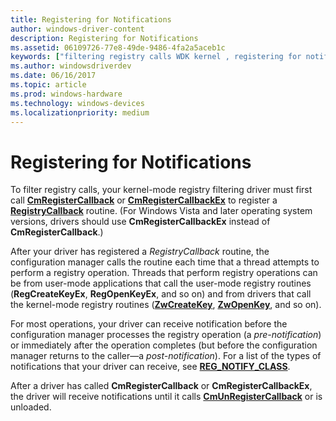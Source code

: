 ```yaml
---
title: Registering for Notifications
author: windows-driver-content
description: Registering for Notifications
ms.assetid: 06109726-77e8-49de-9486-4fa2a5aceb1c
keywords: ["filtering registry calls WDK kernel , registering for notifications", "registry filtering drivers WDK kernel , registering for notifications", "registering filter registry call notifications", "pre-notification option WDK filter registry call", "post-notification option WDK filter registry call", "notifications WDK filter registry call"]
ms.author: windowsdriverdev
ms.date: 06/16/2017
ms.topic: article
ms.prod: windows-hardware
ms.technology: windows-devices
ms.localizationpriority: medium
---
```


# Registering for Notifications


To filter registry calls, your kernel-mode registry filtering driver must first call [**CmRegisterCallback**](https://msdn.microsoft.com/library/windows/hardware/ff541918) or [**CmRegisterCallbackEx**](https://msdn.microsoft.com/library/windows/hardware/ff541921) to register a [**RegistryCallback**](https://msdn.microsoft.com/library/windows/hardware/ff560903) routine. (For Windows Vista and later operating system versions, drivers should use **CmRegisterCallbackEx** instead of **CmRegisterCallback**.)

After your driver has registered a *RegistryCallback* routine, the configuration manager calls the routine each time that a thread attempts to perform a registry operation. Threads that perform registry operations can be from user-mode applications that call the user-mode registry routines (**RegCreateKeyEx**, **RegOpenKeyEx**, and so on) and from drivers that call the kernel-mode registry routines ([**ZwCreateKey**](https://msdn.microsoft.com/library/windows/hardware/ff566425), [**ZwOpenKey**](https://msdn.microsoft.com/library/windows/hardware/ff567014), and so on).

For most operations, your driver can receive notification before the configuration manager processes the registry operation (a *pre-notification*) or immediately after the operation completes (but before the configuration manager returns to the caller—a *post-notification*). For a list of the types of notifications that your driver can receive, see [**REG\_NOTIFY\_CLASS**](https://msdn.microsoft.com/library/windows/hardware/ff560950).

After a driver has called **CmRegisterCallback** or **CmRegisterCallbackEx**, the driver will receive notifications until it calls [**CmUnRegisterCallback**](https://msdn.microsoft.com/library/windows/hardware/ff541928) or is unloaded.

 

 




